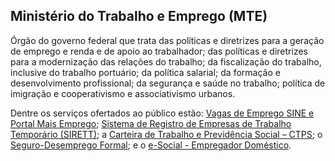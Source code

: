 Ministério do Trabalho e Emprego (MTE)
---

Órgão do governo federal que trata das políticas e diretrizes para a geração de emprego e renda e de apoio ao trabalhador; das políticas e diretrizes para a modernização das relações do trabalho; da fiscalização do trabalho, inclusive do trabalho portuário; da política salarial; da formação e desenvolvimento profissional; da segurança e saúde no trabalho; política de imigração e cooperativismo e associativismo urbanos. 

Dentre os serviços ofertados ao público estão: [Vagas de Emprego SINE e Portal Mais Emprego](/servico/vagas-de-emprego-sine-e-portal-mais-emprego); [Sistema de Registro de Empresas de Trabalho Temporário (SIRETT)](/servico/sistema-de-registro-de-empresas-de-trabalho-temporario-sirett); a [Carteira de Trabalho e Previdência Social – CTPS](/servico/carteira-de-trabalho-e-previdencia-social-ctps); o [Seguro-Desemprego Formal](/servico/seguro-desemprego); e o [e-Social - Empregador Doméstico](/servico/e-social-empregador-domestico).